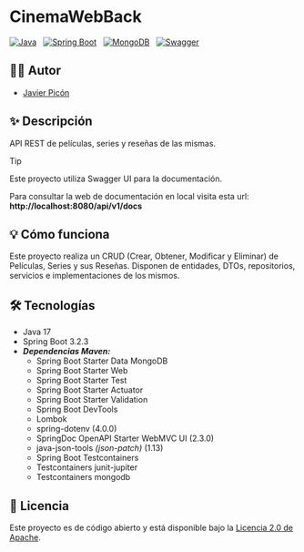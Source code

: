 # CinemaWebBack

[![Java](https://img.shields.io/badge/Java-17%2B-saddlebrown?style=for-the-badge&logo=openjdk&logoColor=white&labelColor=101010)](https://docs.oracle.com/en/java/index.html) &nbsp;
[![Spring Boot](https://img.shields.io/badge/spring%20boot-3.2.3%2B-%236DB33F?style=for-the-badge&logo=springboot&logoColor=white&labelColor=101010)](https://spring.io/projects/spring-boot) &nbsp;
[![MongoDB](https://img.shields.io/badge/MongoDB-6.0+-00684A?style=for-the-badge&logo=mongodb&logoColor=white&labelColor=101010)](https://www.mongodb.com) &nbsp;
[![Swagger](https://img.shields.io/badge/Swagger-OAS3-%2385EA2D?style=for-the-badge&logo=swagger&logoColor=%23FFFFFF&labelColor=%23000000)](https://swagger.io/)

## 🙋‍♂️ Autor

* [Javier Picón](https://github.com/MCPikon)

## ✨ Descripción

API REST de películas, series y reseñas de las mismas.

> [!TIP]
> Este proyecto utiliza Swagger UI para la documentación.
> 
> Para consultar la web de documentación en local visita esta url: **http://localhost:8080/api/v1/docs** 

## 💡 Cómo funciona

Este proyecto realiza un CRUD (Crear, Obtener, Modificar y Eliminar) de Películas, Series y sus Reseñas. Disponen de entidades, DTOs, repositorios, servicios e implementaciones de los mismos.

## 🛠 Tecnologías

* Java 17
* Spring Boot 3.2.3
* _**Dependencias Maven:**_
    * Spring Boot Starter Data MongoDB
    * Spring Boot Starter Web
    * Spring Boot Starter Test
    * Spring Boot Starter Actuator
    * Spring Boot Starter Validation
    * Spring Boot DevTools
    * Lombok
    * spring-dotenv (4.0.0)
    * SpringDoc OpenAPI Starter WebMVC UI (2.3.0)
    * java-json-tools _(json-patch)_ (1.13)
    * Spring Boot Testcontainers
    * Testcontainers junit-jupiter
    * Testcontainers mongodb

## 📄 Licencia

Este proyecto es de código abierto y está disponible bajo la [Licencia 2.0 de Apache](LICENSE).
